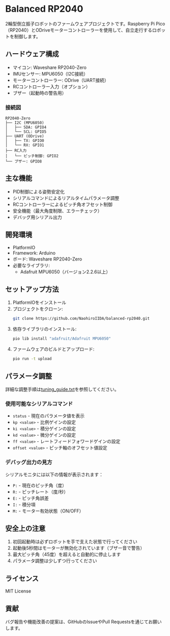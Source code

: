 # Balanced RP2040

2輪型倒立振子ロボットのファームウェアプロジェクトです。Raspberry Pi Pico（RP2040）とODriveモーターコントローラーを使用して、自立走行するロボットを制御します。

## ハードウェア構成

- マイコン: Waveshare RP2040-Zero
- IMUセンサー: MPU6050（I2C接続）
- モーターコントローラー: ODrive（UART接続）
- RCコントローラー入力（オプション）
- ブザー（起動時の警告用）

### 接続図

```
RP2040-Zero
├── I2C (MPU6050)
│   ├── SDA: GPIO4
│   └── SCL: GPIO5
├── UART (ODrive)
│   ├── TX: GPIO0
│   └── RX: GPIO1
├── RC入力
│   └── ピッチ制御: GPIO2
└── ブザー: GPIO8
```

## 主な機能

- PID制御による姿勢安定化
- シリアルコマンドによるリアルタイムパラメータ調整
- RCコントローラーによるピッチ角オフセット制御
- 安全機能（最大角度制限、エラーチェック）
- デバッグ用シリアル出力

## 開発環境

- PlatformIO
- Framework: Arduino
- ボード: Waveshare RP2040-Zero
- 必要なライブラリ:
  - Adafruit MPU6050（バージョン2.2.6以上）

## セットアップ方法

1. PlatformIOをインストール
2. プロジェクトをクローン:
   ```bash
   git clone https://github.com/NaohiroIIDA/balanced-rp2040.git
   ```
3. 依存ライブラリのインストール:
   ```bash
   pio lib install "adafruit/Adafruit MPU6050"
   ```
4. ファームウェアのビルドとアップロード:
   ```bash
   pio run -t upload
   ```

## パラメータ調整

詳細な調整手順は[tuning_guide.txt](tuning_guide.txt)を参照してください。

### 使用可能なシリアルコマンド

- `status` - 現在のパラメータ値を表示
- `kp <value>` - 比例ゲインの設定
- `ki <value>` - 積分ゲインの設定
- `kd <value>` - 微分ゲインの設定
- `ff <value>` - レートフィードフォワードゲインの設定
- `offset <value>` - ピッチ軸のオフセット値設定

### デバッグ出力の見方

シリアルモニタには以下の情報が表示されます：
- `P:` - 現在のピッチ角（度）
- `R:` - ピッチレート（度/秒）
- `E:` - ピッチ角誤差
- `I:` - 積分項
- `M:` - モーター有効状態（ON/OFF）

## 安全上の注意

1. 初回起動時は必ずロボットを手で支えた状態で行ってください
2. 起動後5秒間はモーターが無効化されています（ブザー音で警告）
3. 最大ピッチ角（45度）を超えると自動的に停止します
4. パラメータ調整は少しずつ行ってください

## ライセンス

MIT License

## 貢献

バグ報告や機能改善の提案は、GitHubのIssueやPull Requestsを通じてお願いします。

